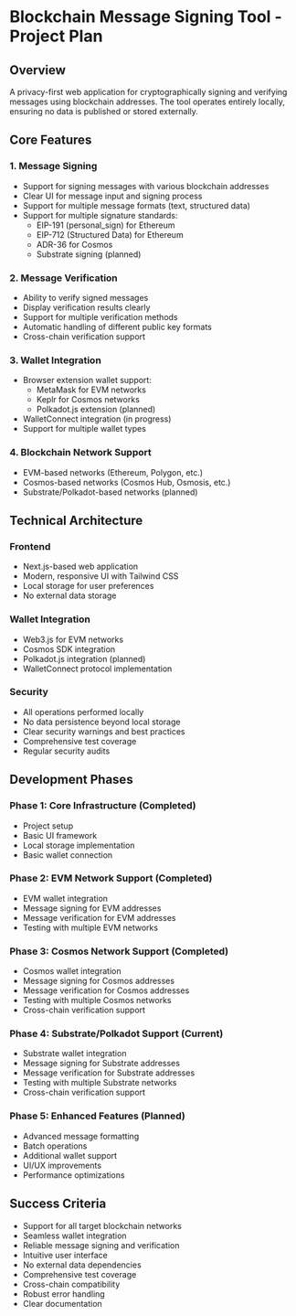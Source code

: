 # Blockchain Message Signing Tool - Project Plan

## Overview
A privacy-first web application for cryptographically signing and verifying messages using blockchain addresses. The tool operates entirely locally, ensuring no data is published or stored externally.

## Core Features

### 1. Message Signing
- Support for signing messages with various blockchain addresses
- Clear UI for message input and signing process
- Support for multiple message formats (text, structured data)
- Support for multiple signature standards:
  - EIP-191 (personal_sign) for Ethereum
  - EIP-712 (Structured Data) for Ethereum
  - ADR-36 for Cosmos
  - Substrate signing (planned)

### 2. Message Verification
- Ability to verify signed messages
- Display verification results clearly
- Support for multiple verification methods
- Automatic handling of different public key formats
- Cross-chain verification support

### 3. Wallet Integration
- Browser extension wallet support:
  - MetaMask for EVM networks
  - Keplr for Cosmos networks
  - Polkadot.js extension (planned)
- WalletConnect integration (in progress)
- Support for multiple wallet types

### 4. Blockchain Network Support
- EVM-based networks (Ethereum, Polygon, etc.)
- Cosmos-based networks (Cosmos Hub, Osmosis, etc.)
- Substrate/Polkadot-based networks (planned)

## Technical Architecture

### Frontend
- Next.js-based web application
- Modern, responsive UI with Tailwind CSS
- Local storage for user preferences
- No external data storage

### Wallet Integration
- Web3.js for EVM networks
- Cosmos SDK integration
- Polkadot.js integration (planned)
- WalletConnect protocol implementation

### Security
- All operations performed locally
- No data persistence beyond local storage
- Clear security warnings and best practices
- Comprehensive test coverage
- Regular security audits

## Development Phases

### Phase 1: Core Infrastructure (Completed)
- Project setup
- Basic UI framework
- Local storage implementation
- Basic wallet connection

### Phase 2: EVM Network Support (Completed)
- EVM wallet integration
- Message signing for EVM addresses
- Message verification for EVM addresses
- Testing with multiple EVM networks

### Phase 3: Cosmos Network Support (Completed)
- Cosmos wallet integration
- Message signing for Cosmos addresses
- Message verification for Cosmos addresses
- Testing with multiple Cosmos networks
- Cross-chain verification support

### Phase 4: Substrate/Polkadot Support (Current)
- Substrate wallet integration
- Message signing for Substrate addresses
- Message verification for Substrate addresses
- Testing with multiple Substrate networks
- Cross-chain verification support

### Phase 5: Enhanced Features (Planned)
- Advanced message formatting
- Batch operations
- Additional wallet support
- UI/UX improvements
- Performance optimizations

## Success Criteria
- Support for all target blockchain networks
- Seamless wallet integration
- Reliable message signing and verification
- Intuitive user interface
- No external data dependencies
- Comprehensive test coverage
- Cross-chain compatibility
- Robust error handling
- Clear documentation 